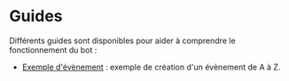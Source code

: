# Guides

Différents guides sont disponibles pour aider à comprendre le fonctionnement du bot :

- [Exemple d'évènement](/guides/exemple) : exemple de création d'un évènement de A à Z.